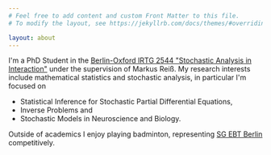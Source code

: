 ```yaml
---
# Feel free to add content and custom Front Matter to this file.
# To modify the layout, see https://jekyllrb.com/docs/themes/#overriding-theme-defaults

layout: about
---
```

I'm a PhD Student in the [Berlin-Oxford IRTG 2544 "Stochastic Analysis in Interaction"](https://www3.math.tu-berlin.de/stoch/IRTG/) under the supervision of Markus Reiß. My research interests include mathematical statistics and stochastic analysis, in particular I'm focused on
+ Statistical Inference for Stochastic Partial Differential Equations,
+ Inverse Problems and
+ Stochastic Models in Neuroscience and Biology.

Outside of academics I enjoy playing badminton, representing [SG EBT Berlin](https://ebt-badminton.de/wordpress/) competitively.
